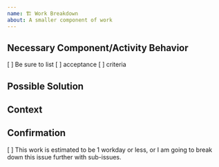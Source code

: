 ```yaml
---
name: 🏗️ Work Breakdown
about: A smaller component of work
---
```


<!--- Provide a general summary of the work required for the Title above -->

## Necessary Component/Activity Behavior
<!--- What behavior is required for this component to work properly -->
[ ] Be sure to list
[ ] acceptance
[ ] criteria

## Possible Solution
<!--- Not obligatory, ideas how to implement this component -->

## Context
<!--- Any related items/integrations, or any concerns for this component -->

## Confirmation
[ ] This work is estimated to be 1 workday or less, or I am going to break down this issue further with sub-issues.